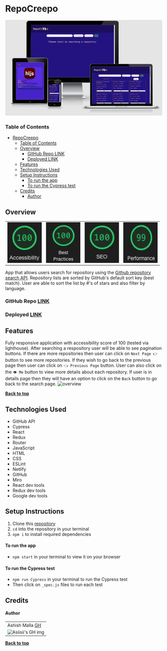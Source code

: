 # RepoCreepo

<img 
  src="./src/assests/responsive.png" 
  alt="app display in different devices"
/>

### Table of Contents
- [RepoCreepo](#repocreepo)
    - [Table of Contents](#table-of-contents)
  - [Overview](#overview)
    - [GitHub Repo LINK](#github-repo-link)
    - [Deployed LINK](#deployed-link)
  - [Features](#features)
  - [Technologies Used](#technologies-used)
  - [Setup Instructions](#setup-instructions)
      - [To run the app](#to-run-the-app)
      - [To run the Cypress test](#to-run-the-cypress-test)
  - [Credits](#credits)
      - [Author](#author)


## Overview
<table>
  <td>
    <img src="./src/assests/accessibility.png" alt="accessibility score"
      width="110" height="130" />
  </td>
  <td>
    <img src="./src/assests/best-practices.png" alt="best practices score"
      width="110" height="130" />
  </td>
  <td>
    <img src="./src/assests/seo.png" alt="SEO score"
      width="110" height="130" />
  </td>
  <td>
    <img src="./src/assests/performance.png" alt="performance score"
      width="110" height="130" />
  </td>
</table>

App that allows users search for repository using the [Github repository search API](https://docs.github.com/en/rest/reference/search#search-repositories). Repository lists are sorted by GitHub's default sort key (best match). User are able to sort the list by #'s of stars and also filter by language.

### GitHub Repo [LINK](https://github.com/asiisii/Repo-Creepo)

### Deployed [LINK](https://reverent-payne-1adcf0.netlify.app/) 
  
## Features

Fully responsive application with accessibility score of 100 (tested via lighthouse). After searching a respository user will be able to see pagination buttons. If there are more repositories then user can click on `Next Page 👉` button to see more repositories. If they wish to go back to the previous page then user can click on `👈 Previous Page` button. User can also click on the `👁 Me` button to view more details about each repository. If user is in details page then they will have an option to click on the `Back` button to go back to the search page.
![overview](.src/../src/assests/overview.gif)

**[Back to top](#table-of-contents)**

## Technologies Used
- GitHub API
- Cypress
- React
- Redux
- Router
- JavaScript
- HTML
- CSS
- ESLint
- Netlify
- GitHub
- Miro
- React dev tools
- Redux dev tools
- Google dev tools

## Setup Instructions
1. Clone this [repository](https://github.com/asiisii/Repo-Creepo)
2. `cd` into the repository in your terminal
3. `npm i` to install required dependencies 
#### To run the app
 -  `npm start` in your terminal to view it on your browser
#### To run the Cypress test 
 -  `npm run Cypress` in your terminal to run the Cypress test
 -  Then click on `_spec.js` files to run each test
   


## Credits
#### Author
<table>
  <tr>
    <td> Ashish Malla <a href="https://github.com/asiisii">GH</td>
  </tr>
  <td>
    <img src="https://avatars.githubusercontent.com/u/36644181?v=4" alt="Asiisii's GH img"
  width="100" height="auto" />
  </td>  
</table>

**[Back to top](#table-of-contents)**